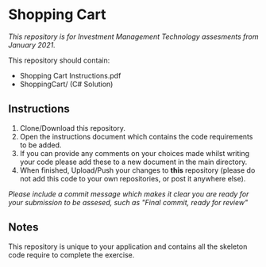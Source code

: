 # Shopping Cart

_This repository is for Investment Management Technology assesments from January 2021._

This repository should contain:

* Shopping Cart Instructions.pdf
* ShoppingCart/ (C# Solution)

## Instructions

1. Clone/Download this repository.
2. Open the instructions document which contains the code requirements to be added.
3. If you can provide any comments on your choices made whilst writing your code please add these to a new document in the main directory.
5. When finished, Upload/Push your changes to **this** repository (please do not add this code to your own repositories, or post it anywhere else). 

*Please include a commit message which makes it clear you are ready for your submission to be assesed, such as "Final commit, ready for review"*
## Notes

This repository is unique to your application and contains all the skeleton code require to complete the exercise.

